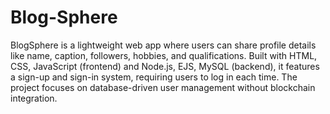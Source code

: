 # Blog-Sphere
BlogSphere is a lightweight web app where users can share profile details like name, caption, followers, hobbies, and qualifications. Built with HTML, CSS, JavaScript (frontend) and Node.js, EJS, MySQL (backend), it features a sign-up and sign-in system, requiring users to log in each time. The project focuses on database-driven user management without blockchain integration.
